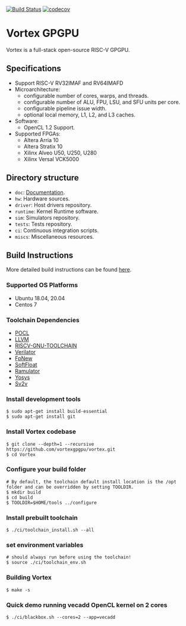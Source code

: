 [![Build Status](https://travis-ci.com/vortexgpgpu/vortex.svg?branch=master)](https://travis-ci.com/vortexgpgpu/vortex)
[![codecov](https://codecov.io/gh/vortexgpgpu/vortex/branch/master/graph/badge.svg)](https://codecov.io/gh/vortexgpgpu/vortex)

# Vortex GPGPU

Vortex is a full-stack open-source RISC-V GPGPU.

## Specifications

- Support RISC-V RV32IMAF and RV64IMAFD
- Microarchitecture:
    - configurable number of cores, warps, and threads.
    - configurable number of ALU, FPU, LSU, and SFU units per core.
    - configurable pipeline issue width.
    - optional local memory, L1, L2, and L3 caches.
- Software: 
    - OpenCL 1.2 Support.
- Supported FPGAs: 
    - Altera Arria 10
    - Altera Stratix 10
    - Xilinx Alveo U50, U250, U280
    - Xilinx Versal VCK5000

## Directory structure

- `doc`: [Documentation](docs/index.md).
- `hw`: Hardware sources.
- `driver`: Host drivers repository.
- `runtime`: Kernel Runtime software.
- `sim`: Simulators repository.
- `tests`: Tests repository.
- `ci`: Continuous integration scripts.
- `miscs`: Miscellaneous resources.

## Build Instructions
More detailed build instructions can be found [here](docs/install_vortex.md).
### Supported OS Platforms
- Ubuntu 18.04, 20.04
- Centos 7
### Toolchain Dependencies
- [POCL](http://portablecl.org/)
- [LLVM](https://llvm.org/)
- [RISCV-GNU-TOOLCHAIN](https://github.com/riscv-collab/riscv-gnu-toolchain)
- [Verilator](https://www.veripool.org/verilator)
- [FpNew](https://github.com/pulp-platform/fpnew.git)
- [SoftFloat](https://github.com/ucb-bar/berkeley-softfloat-3.git)
- [Ramulator](https://github.com/CMU-SAFARI/ramulator.git)
- [Yosys](https://github.com/YosysHQ/yosys)
- [Sv2v](https://github.com/zachjs/sv2v)
### Install development tools 
    $ sudo apt-get install build-essential
    $ sudo apt-get install git
### Install Vortex codebase
    $ git clone --depth=1 --recursive https://github.com/vortexgpgpu/vortex.git
    $ cd Vortex
### Configure your build folder
    # By default, the toolchain default install location is the /opt folder and can be overridden by setting TOOLDIR.
    $ mkdir build
    $ cd build
    $ TOOLDIR=$HOME/tools ../configure
### Install prebuilt toolchain
    $ ./ci/toolchain_install.sh --all
### set environment variables
    # should always run before using the toolchain!
    $ source ./ci/toolchain_env.sh
### Building Vortex
    $ make -s
### Quick demo running vecadd OpenCL kernel on 2 cores
    $ ./ci/blackbox.sh --cores=2 --app=vecadd    